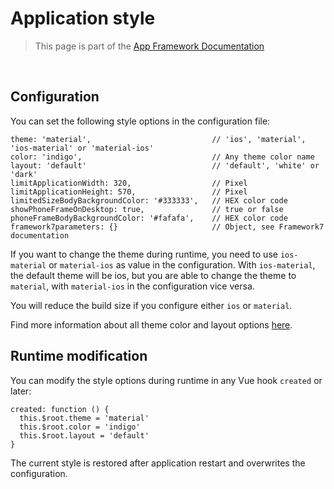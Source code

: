 # Application style

> This page is part of the [App Framework Documentation](../DOCUMENTATION.md)

<br />

## Configuration

You can set the following style options in the configuration file:

```
theme: 'material',                           // 'ios', 'material', 'ios-material' or 'material-ios'
color: 'indigo',                             // Any theme color name
layout: 'default'                            // 'default', 'white' or 'dark'
limitApplicationWidth: 320,                  // Pixel
limitApplicationHeight: 570,                 // Pixel
limitedSizeBodyBackgroundColor: '#333333',   // HEX color code
showPhoneFrameOnDesktop: true,               // true or false
phoneFrameBodyBackgroundColor: '#fafafa',    // HEX color code
framework7parameters: {}                     // Object, see Framework7 documentation
```

If you want to change the theme during runtime, you need to use `ios-material` or `material-ios` as value in the configuration. With `ios-material`, the default theme will be ios, but you are able to change the theme to `material`, with `material-ios` in the configuration vice versa.

You will reduce the build size if you configure either `ios` or `material`.

Find more information about all theme color and layout options [here](http://v1.framework7.io/docs/color-themes.html).

## Runtime modification

You can modify the style options during runtime in any Vue hook `created` or later:

```
created: function () {
  this.$root.theme = 'material'
  this.$root.color = 'indigo'
  this.$root.layout = 'default'
}
```
The current style is restored after application restart and overwrites the configuration.
